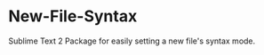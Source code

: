 New-File-Syntax
===============

Sublime Text 2 Package for easily setting a new file's syntax mode.